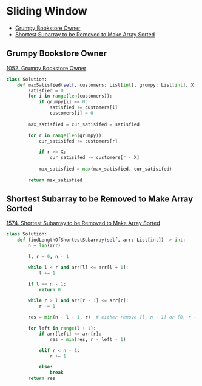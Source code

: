 # Sliding Window

- [Grumpy Bookstore Owner](#grumpy-bookstore-owner)
- [Shortest Subarray to be Removed to Make Array Sorted](#shortest-subarray-to-be-removed-to-make-array-sorted)

## Grumpy Bookstore Owner

[1052. Grumpy Bookstore Owner](https://leetcode.com/problems/grumpy-bookstore-owner/)

```python
class Solution:
    def maxSatisfied(self, customers: List[int], grumpy: List[int], X: int) -> int:
        satisfied = 0
        for i in range(len(customers)):
            if grumpy[i] == 0:
                satisfied += customers[i]
                customers[i] = 0
        
        max_satisfied = cur_satisifed = satisfied

        for r in range(len(grumpy)):
            cur_satisifed += customers[r]

            if r >= X:
                cur_satisifed -= customers[r - X]
            
            max_satisfied = max(max_satisfied, cur_satisifed)
        
        return max_satisfied
```

## Shortest Subarray to be Removed to Make Array Sorted

[1574. Shortest Subarray to be Removed to Make Array Sorted](https://leetcode.com/problems/shortest-subarray-to-be-removed-to-make-array-sorted/)

```python
class Solution:
    def findLengthOfShortestSubarray(self, arr: List[int]) -> int:
        n = len(arr)

        l, r = 0, n - 1

        while l < r and arr[l] <= arr[l + 1]:
            l += 1

        if l == n - 1:
            return 0

        while r > l and arr[r - 1] <= arr[r]:
            r -= 1

        res = min(n - l - 1, r)  # either remove [l, n - 1] or [0, r - 1]

        for left in range(l + 1):
            if arr[left] <= arr[r]:
                res = min(res, r - left - 1)

            elif r < n - 1:
                r += 1

            else:
                break
        return res
```


